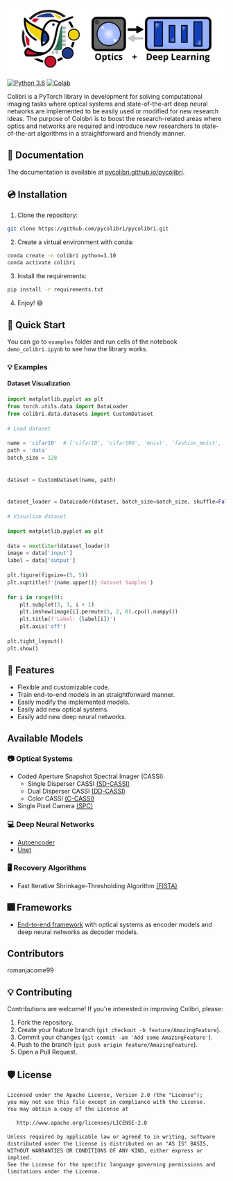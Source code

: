 <div style="display:flex;">
  <img src="docs/source/figures/colibri-banner.svg" alt="colibri-banner-full" style="width:100%;margin-left:auto;marging-right:auto;">
</div>

[![Python 3.6](https://img.shields.io/badge/python-3.10-blue.svg)](https://www.python.org/downloads/release/python-3100/)
[![Colab](https://colab.research.google.com/assets/colab-badge.svg)](https://colab.research.google.com/github/pycolibri/pycolibri/blob/main/main.ipynb)

Colibri is a PyTorch library in development for solving computational imaging tasks where optical systems and
state-of-the-art deep neural networks are implemented to be easily used or modified for new research ideas. The purpose
of Colobri is to boost the research-related areas where optics and networks are required and introduce new researchers
to state-of-the-art algorithms in a straightforward and friendly manner.

## 📑 Documentation

The documentation is available at [pycolibri.github.io/pycolibri](https://pycolibri.github.io/pycolibri/).

## 💿 Installation

1. Clone the repository:

```bash
git clone https://github.com/pycolibri/pycolibri.git
```

2. Create a virtual environment with conda:

```bash
conda create -n colibri python=3.10
conda activate colibri
```

3. Install the requirements:

```bash
pip install -r requirements.txt
```

4. Enjoy! 😄

## 🚀 Quick Start

You can go to ``examples`` folder and run cells of the notebook ``demo_colibri.ipynb`` to see how the library works.

### 💡 Examples

#### Dataset Visualization

```python
import matplotlib.pyplot as plt
from torch.utils.data import DataLoader
from colibri.data.datasets import CustomDataset

# Load dataset

name = 'cifar10'  # ['cifar10', 'cifar100', 'mnist', 'fashion_mnist', 'cave']
path = 'data'
batch_size = 128


dataset = CustomDataset(name, path)


dataset_loader = DataLoader(dataset, batch_size=batch_size, shuffle=False, num_workers=0)

# Visualize dataset

import matplotlib.pyplot as plt

data = next(iter(dataset_loader))
image = data['input']
label = data['output']

plt.figure(figsize=(5, 5))
plt.suptitle(f'{name.upper()} dataset Samples')

for i in range(9):
    plt.subplot(3, 3, i + 1)
    plt.imshow(image[i].permute(1, 2, 0).cpu().numpy())
    plt.title(f'Label: {label[i]}')
    plt.axis('off')

plt.tight_layout()
plt.show()

```

## 🧰 Features

- Flexible and customizable code.
- Train end-to-end models in an straightforward manner.
- Easily modify the implemented models.
- Easily add new optical systems.
- Easily add new deep neural networks.

## Available Models

### 📷 Optical Systems

- Coded Aperture Snapshot Spectral Imager (CASSI).
    - Single Disperser CASSI [(SD-CASSI)](https://pycolibri.github.io/pycolibri/stubs/colibri.optics.cassi.SD_CASSI.html#colibri.optics.cassi.SD_CASSI)
    - Dual Disperser CASSI [(DD-CASSI)](https://pycolibri.github.io/pycolibri/stubs/colibri.optics.cassi.DD_CASSI.html)
    - Color CASSI [(C-CASSI)](https://pycolibri.github.io/pycolibri/stubs/colibri.optics.cassi.C_CASSI.html)
- Single Pixel Camera [(SPC)](https://pycolibri.github.io/pycolibri/stubs/colibri.optics.spc.SPC.html)

### 💻️ Deep Neural Networks

- [Autoencoder](https://pycolibri.github.io/pycolibri/models.html)
- [Unet](https://pycolibri.github.io/pycolibri/models.html)

### 🖥 Recovery Algorithms

- Fast Iterative Shrinkage-Thresholding Algorithm [(FISTA)](https://pycolibri.github.io/pycolibri/recovery.html)

## 🎆 Frameworks

- [End-to-end framework](https://pycolibri.github.io/pycolibri/architectures.html) with optical systems as encoder models and deep neural networks as decoder models.

## Contributors

<!-- readme: <bemc22>,<David-Morales-Norato>,<romanjacome99>,<Factral>,<Enmartz>, <yromariogh>, <paularguello07>, <leonsuarez24>/- -start -->
<!-- readme: <bemc22>,<David-Morales-Norato>,<romanjacome99>,<Factral>,<Enmartz>, <yromariogh>, <paularguello07>, <leonsuarez24>/- -end -->


romanjacome99
## 💡 Contributing

Contributions are welcome! If you're interested in improving Colibri, please:

1. Fork the repository.
2. Create your feature branch (``git checkout -b feature/AmazingFeature``).
3. Commit your changes (``git commit -am 'Add some AmazingFeature'``).
4. Push to the branch (``git push origin feature/AmazingFeature``).
5. Open a Pull Request.

## 🛡️ License

```
Licensed under the Apache License, Version 2.0 (the "License");
you may not use this file except in compliance with the License.
You may obtain a copy of the License at

   http://www.apache.org/licenses/LICENSE-2.0

Unless required by applicable law or agreed to in writing, software
distributed under the License is distributed on an "AS IS" BASIS,
WITHOUT WARRANTIES OR CONDITIONS OF ANY KIND, either express or implied.
See the License for the specific language governing permissions and
limitations under the License.
```
